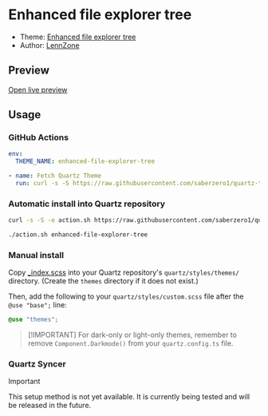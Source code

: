 # Enhanced file explorer tree

- Theme: [Enhanced file explorer tree](OBSIDIAN_THEME_URL%)
- Author: <a href="https://github.com/LennZone" target="_blank" rel="noopener noreferrer">LennZone</a>

## Preview

[Open live preview](https://quartz-themes.github.io/enhanced-file-explorer-tree/)

## Usage

### GitHub Actions

```yaml
env:
  THEME_NAME: enhanced-file-explorer-tree
```

```yaml
- name: Fetch Quartz Theme
  run: curl -s -S https://raw.githubusercontent.com/saberzero1/quartz-themes/master/action.sh | bash -s -- $THEME_NAME
```

### Automatic install into Quartz repository

```bash
curl -s -S -o action.sh https://raw.githubusercontent.com/saberzero1/quartz-themes/master/action.sh

./action.sh enhanced-file-explorer-tree
```

### Manual install

Copy [\_index.scss](./_index.scss) into your Quartz repository's `quartz/styles/themes/` directory. (Create the `themes` directory if it does not exist.)

Then, add the following to your `quartz/styles/custom.scss` file after the `@use "base";` line:

```scss
@use "themes";
```

> [!IMPORTANT] For dark-only or light-only themes, remember to remove `Component.Darkmode()` from your `quartz.config.ts` file.

### Quartz Syncer

> [!IMPORTANT]
> This setup method is not yet available. It is currently being tested and will be released in the future.
